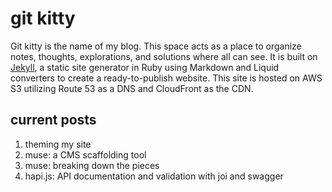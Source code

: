 # git kitty

Git kitty is the name of my blog. This space acts as a place to organize notes, thoughts, explorations, and solutions where all can see. It is built on [Jekyll](https://github.com/jekyll/jekyll), a static site generator in Ruby using Markdown and Liquid converters to create a ready-to-publish website. This site is hosted on AWS S3 utilizing Route 53 as a DNS and CloudFront as the CDN.

## current posts

1. theming my site
2. muse: a CMS scaffolding tool
3. muse: breaking down the pieces
4. hapi.js: API documentation and validation with joi and swagger